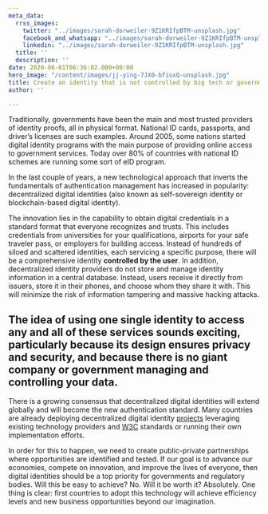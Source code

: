 ```yaml
---
meta_data:
  rrss_images:
    twitter: "../images/sarah-dorweiler-9Z1KRIfpBTM-unsplash.jpg"
    facebook_and_whatsapp: "../images/sarah-dorweiler-9Z1KRIfpBTM-unsplash.jpg"
    linkedin: "../images/sarah-dorweiler-9Z1KRIfpBTM-unsplash.jpg"
  title: ''
  description: ''
date: 2020-06-01T06:36:02.000+00:00
hero_image: "/content/images/jj-ying-7JX0-bfiuxQ-unsplash.jpg"
title: Create an identity that is not controlled by big tech or governments
author: ''

---
```

Traditionally, governments have been the main and most trusted providers of identity proofs, all in physical format. National ID cards, passports, and driver’s licenses are such examples. Around 2005, some nations started digital identity programs with the main purpose of providing online access to government services. Today over 80% of countries with national ID schemes are running some sort of eID program.

In the last couple of years, a new technological approach that inverts the fundamentals of authentication management has increased in popularity: decentralized digital identities (also known as self-sovereign identity or blockchain-based digital identity).

The innovation lies in the capability to obtain digital credentials in a standard format that everyone recognizes and trusts. This includes credentials from universities for your qualifications, airports for your safe traveler pass, or employers for building access. Instead of hundreds of siloed and scattered identities, each servicing a specific purpose, there will be a comprehensive identity **controlled by the user**. In addition, decentralized identity providers do not store and manage identity information in a central database. Instead, users receive it directly from issuers, store it in their phones, and choose whom they share it with. This will minimize the risk of information tampering and massive hacking attacks.

<h2>The idea of using one single identity to access any and all of these services sounds exciting, particularly because its design ensures privacy and security, and because there is no giant company or government managing and controlling your data.</h2>

There is a growing consensus that decentralized digital identities will extend globally and will become the new authentication standard. Many countries are already deploying decentralized digital identity [projects](http://gataca.io/decentralized-identity-projects-and-pilots) leveraging existing technology providers and [W3C](https://www.w3.org/) standards or running their own implementation efforts.

In order for this to happen, we need to create public-private partnerships where opportunities are identified and tested. If our goal is to advance our economies, compete on innovation, and improve the lives of everyone, then digital identities should be a top priority for governments and regulatory bodies. Will this be easy to achieve? No. Will it be worth it? Absolutely. One thing is clear: first countries to adopt this technology will achieve efficiency levels and new business opportunities beyond our imagination.